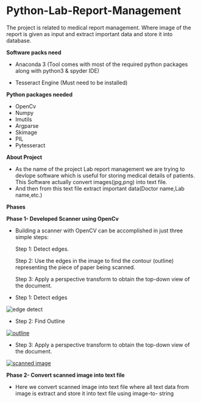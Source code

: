 # Python-Lab-Report-Management

The project is related to medical report management. Where image of the report is given as input and extract important data and store it into database.


**Software packs need**

- Anaconda 3 (Tool comes with most of the required python packages along with python3 & spyder IDE)

- Tesseract Engine (Must need to be installed)


**Python packages needed**
- OpenCv
- Numpy
- Imutils
- Argparse
- Skimage
- PIL
- Pytesseract

**About Project**
- As the name of the project Lab report management we are trying to devlope software which is useful for storing medical details of patients. This Software actually convert images(jpg,png) into text file.
- And then from this text file extract important data(Doctor name,Lab name,etc.)

**Phases**


**Phase 1- Developed Scanner using OpenCv**

- Building a scanner with OpenCV can be accomplished in just three simple steps:

  Step 1: Detect edges.

  Step 2: Use the edges in the image to find the contour (outline) representing the piece of paper being scanned.

  Step 3: Apply a perspective transform to obtain the top-down view of the document.
  
- Step 1: Detect edges


![edge detect](https://user-images.githubusercontent.com/51942846/60758475-bc55e480-a034-11e9-9cd4-eff05cee4d46.PNG)


- Step 2: Find Outline


[
![outline](https://user-images.githubusercontent.com/51942846/60758530-85340300-a035-11e9-8fcf-af3a7c2005da.PNG)
](url)


- Step 3: Apply a perspective transform to obtain the top-down view of the document.


[
![scanned image](https://user-images.githubusercontent.com/51942846/60758570-0f7c6700-a036-11e9-8645-08761d0489ae.PNG)
](url)


**Phase 2- Convert scanned image into text file**

- Here we convert scanned image into text file where all text data from image is extract and store it into text file using image-to-       string






